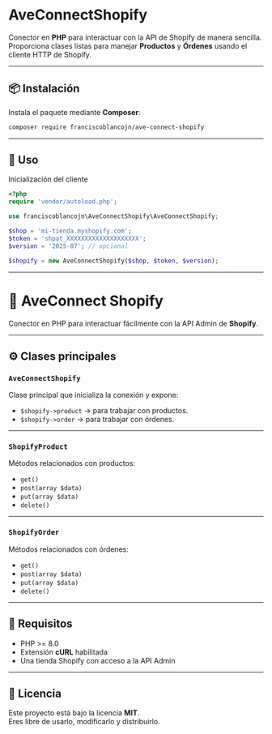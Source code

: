 # AveConnectShopify

Conector en **PHP** para interactuar con la API de Shopify de manera sencilla.  
Proporciona clases listas para manejar **Productos** y **Órdenes** usando el cliente HTTP de Shopify.

---

## 📦 Instalación

Instala el paquete mediante **Composer**:

```bash
composer require franciscoblancojn/ave-connect-shopify
```

---

## 🚀 Uso

Inicialización del cliente

```php
<?php
require 'vendor/autoload.php';

use franciscoblancojn\AveConnectShopify\AveConnectShopify;

$shop = 'mi-tienda.myshopify.com';
$token = 'shpat_XXXXXXXXXXXXXXXXXXXX';
$version = '2025-07'; // opcional

$shopify = new AveConnectShopify($shop, $token, $version);
```

---

# 🚀 AveConnect Shopify

Conector en PHP para interactuar fácilmente con la API Admin de **Shopify**.  

---

## ⚙️ Clases principales

### `AveConnectShopify`  
Clase principal que inicializa la conexión y expone:

- `$shopify->product` → para trabajar con productos.  
- `$shopify->order` → para trabajar con órdenes.  

---

### `ShopifyProduct`  
Métodos relacionados con productos:

- `get()`  
- `post(array $data)`  
- `put(array $data)`  
- `delete()`  

---

### `ShopifyOrder`  
Métodos relacionados con órdenes:

- `get()`  
- `post(array $data)`  
- `put(array $data)`  
- `delete()`  

---

## 📖 Requisitos

- PHP >= 8.0  
- Extensión **cURL** habilitada  
- Una tienda Shopify con acceso a la API Admin  

---

## 📝 Licencia

Este proyecto está bajo la licencia **MIT**.  
Eres libre de usarlo, modificarlo y distribuirlo.  
